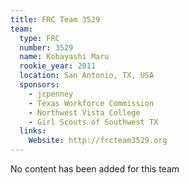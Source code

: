 ```yaml
---
title: FRC Team 3529
team:
  type: FRC
  number: 3529
  name: Kobayashi Maru
  rookie_year: 2011
  location: San Antonio, TX, USA
  sponsors:
    - jcpenney
    - Texas Workforce Commission
    - Northwest Vista College
    - Girl Scouts of Southwest TX
  links:
    Website: http://frcteam3529.org
---
```

No content has been added for this team